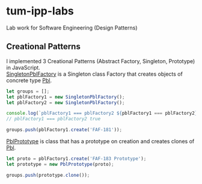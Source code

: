 # tum-ipp-labs
Lab work for Software Engineering (Design Patterns)

## Creational Patterns
I implemented 3 Creational Patterns (Abstract Factory, Singleton, Prototype) in JavaScript.  
[SingletonPblFactory](https://github.com/strdr4605/tum-ipp-labs/blob/master/src/CreationalPatterns/SingletonPblFactory.js) is a Singleton class Factory that creates objects of concrete type [Pbl](https://github.com/strdr4605/tum-ipp-labs/blob/master/src/CreationalPatterns/Pbl.js).  
```javascript
let groups = [];
let pblFactory1 = new SingletonPblFactory();
let pblFactory2 = new SingletonPblFactory();

console.log(`pblFactory1 === pblFactory2 ${pblFactory1 === pblFactory2}`); 
// pblFactory1 === pblFactory2 true

groups.push(pblFactory1.create('FAF-181'));
```

[PblPrototype](https://github.com/strdr4605/tum-ipp-labs/blob/master/src/CreationalPatterns/PblPrototype.js) is class that has a prototype on creation and creates clones of [Pbl](https://github.com/strdr4605/tum-ipp-labs/blob/master/src/CreationalPatterns/Pbl.js).
```javascript
let proto = pblFactory1.create('FAF-183 Prototype');
let prototype = new PblPrototype(proto);

groups.push(prototype.clone());
```
